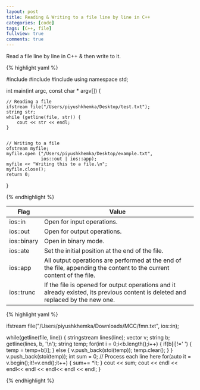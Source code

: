 ```yaml
---
layout: post
title: Reading & Writing to a file line by line in C++
categories: [code]
tags: [C++, file]
fullview: true
comments: true
---
```


Read a file line by line in C++ & then write to it.

{% highlight yaml %}

#include <iostream>
#include <string>
#include <fstream>
using namespace std;

int main(int argc, const char * argv[]) {

    // Reading a file
    ifstream file("/Users/piyushkhemka/Desktop/test.txt");
    string str;
    while (getline(file, str)) {
        cout << str << endl;
    }


    // Writing to a file
    ofstream myfile;
    myfile.open ("/Users/piyushkhemka/Desktop/example.txt",
                 ios::out | ios::app);
    myfile << "Writing this to a file.\n";
    myfile.close();
    return 0;

}

{% endhighlight %}



Flag     | Value
-------- | ---
ios::in  | Open for input operations.
ios::out   | Open for output operations.
ios::binary  | Open in binary mode.
ios::ate   | Set the initial position at the end of the file.
ios::app   | All output operations are performed at the end of the file, appending the content to the current content of the file.
ios::trunc   | If the file is opened for output operations and it already existed, its previous content is deleted and replaced by the new one.

{% highlight yaml %}

ifstream file("/Users/piyushkhemka/Downloads/MCC/fmn.txt", ios::in);

   while(getline(file, line)) {
       stringstream lines(line);
       vector<int> v;
       string b;
       getline(lines, b, '\n');
       string temp;
       for(int i = 0;i<b.length();i++) {
           if(b[i]!=' ') {
               temp = temp+b[i];
           }
           else {
               v.push_back(stoi(temp));
               temp.clear();
           }
       }
       v.push_back(stoi(temp));
       int sum = 0; // Process each line here
       for(auto it = v.begin();it!=v.end();it++) {
           sum+= *it;
       }
       cout << sum;
       cout << endl << endl<< endl << endl<< endl << endl;
   }

{% endhighlight %}

